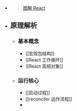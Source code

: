 - > [图解 React](https://7km.top/)
- ## 原理解析
	- ### 基本概念
		- [[宏观包结构]]
		- [[React 工作循环]]
		- [[React 高频对象]]
	- ### 运行核心
		- [[启动过程]]
		- [[reconciler 运作流程]]
		-